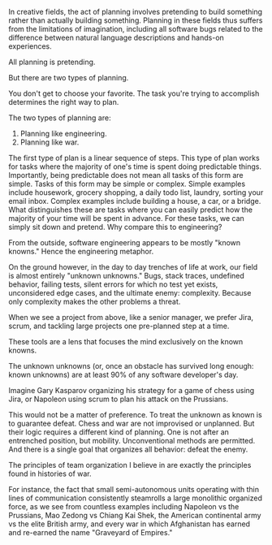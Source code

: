 In creative fields, the act of planning involves pretending to build something rather than actually building something. Planning in these fields thus suffers from the limitations of imagination, including all software bugs related to the difference between natural language descriptions and hands-on experiences.

All planning is pretending.

But there are two types of planning.

You don't get to choose your favorite. The task you're trying to accomplish determines the right way to plan.

The two types of planning are:

1. Planning like engineering.
2. Planning like war.

The first type of plan is a linear sequence of steps. This type of plan works for tasks where the majority of one's time is spent doing predictable things. Importantly, being predictable does not mean all tasks of this form are simple. Tasks of this form may be simple or complex. Simple examples include housework, grocery shopping, a daily todo list, laundry, sorting your email inbox. Complex examples include building a house, a car, or a bridge. What distinguishes these are tasks where you can easily predict how the majority of your time will be spent in advance. For these tasks, we can simply sit down and pretend. Why compare this to engineering? 

From the outside, software engineering appears to be mostly "known knowns." Hence the engineering metaphor.

On the ground however, in the day to day trenches of life at work, our field is almost entirely "unknown unknowns." Bugs, stack traces, undefined behavior, failing tests, silent errors for which no test yet exists, unconsidered edge cases, and the ultimate enemy: complexity. Because only complexity makes the other problems a threat.

When we see a project from above, like a senior manager, we prefer Jira, scrum, and tackling large projects one pre-planned step at a time. 

These tools are a lens that focuses the mind exclusively on the known knowns.

The unknown unknowns (or, once an obstacle has survived long enough: known unknowns) are at least 90% of any software developer's day. 

Imagine Gary Kasparov organizing his strategy for a game of chess using Jira, or Napoleon using scrum to plan his attack on the Prussians. 

This would not be a matter of preference. To treat the unknown as known is to guarantee defeat. Chess and war are not improvised or unplanned. But their logic requires a different kind of planning. One is not after an entrenched position, but mobility. Unconventional methods are permitted. And there is a single goal that organizes all behavior: defeat the enemy.

The principles of team organization I believe in are exactly the principles found in histories of war.

For instance, the fact that small semi-autonomous units operating with thin lines of communication consistently steamrolls a large monolithic organized force, as we see from countless examples including Napoleon vs the Prussians, Mao Zedong vs Chiang Kai Shek, the American continental army vs the elite British army, and every war in which Afghanistan has earned and re-earned the name "Graveyard of Empires."

